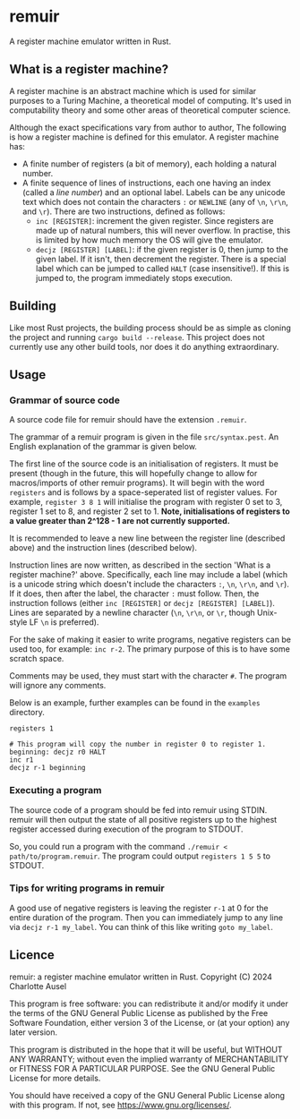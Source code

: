 # remuir

A register machine emulator written in Rust.

## What is a register machine?

A register machine is an abstract machine which is used for similar purposes to a Turing Machine, a theoretical model of computing. It's used in computability theory and some other areas of theoretical computer science.

Although the exact specifications vary from author to author, The following is how a register machine is defined for this emulator. A register machine has:

- A finite number of registers (a bit of memory), each holding a natural number.
- A finite sequence of lines of instructions, each one having an index (called a *line number*) and an optional label. Labels can be any unicode text which does not contain the characters `:` or `NEWLINE` (any of `\n`, `\r\n`, and `\r`). There are two instructions, defined as follows:
  - `inc [REGISTER]`: increment the given register. Since registers are made up of natural numbers, this will never overflow. In practise, this is limited by how much memory the OS will give the emulator.
  - `decjz [REGISTER] [LABEL]`: if the given register is 0, then jump to the given label. If it isn't, then decrement the register. There is a special label which can be jumped to called `HALT` (case insensitive!). If this is jumped to, the program immediately stops execution.

## Building

Like most Rust projects, the building process should be as simple as cloning the project and running `cargo build --release`. This project does not currently use any other build tools, nor does it do anything extraordinary.

## Usage

### Grammar of source code

A source code file for remuir should have the extension `.remuir`.

The grammar of a remuir program is given in the file `src/syntax.pest`. An English explanation of the grammar is given below.

The first line of the source code is an initialisation of registers. It must be present (though in the future, this will hopefully change to allow for macros/imports of other remuir programs). It will begin with the word `registers` and is follows by a space-seperated list of register values. For example, `register 3 8 1` will initialise the program with register 0 set to 3, register 1 set to 8, and register 2 set to 1. **Note, initialisations of registers to a value greater than 2^128 - 1 are not currently supported.**

It is recommended to leave a new line between the register line (described above) and the instruction lines (described below).

Instruction lines are now written, as described in the section 'What is a register machine?' above. Specifically, each line may include a label (which is a unicode string which doesn't include the characters `:`, `\n`, `\r\n`, and `\r`). If it does, then after the label, the character `:` must follow. Then, the instruction follows (either `inc [REGISTER]` or `decjz [REGISTER] [LABEL]`). Lines are separated by a newline character (`\n`, `\r\n`, or `\r`, though Unix-style LF `\n` is preferred).

For the sake of making it easier to write programs, negative registers can be used too, for example: `inc r-2`. The primary purpose of this is to have some scratch space.

Comments may be used, they must start with the character `#`. The program will ignore any comments.

Below is an example, further examples can be found in the `examples` directory.

```
registers 1

# This program will copy the number in register 0 to register 1.
beginning: decjz r0 HALT
inc r1
decjz r-1 beginning
```

### Executing a program

The source code of a program should be fed into remuir using STDIN. remuir will then output the state of all positive registers up to the highest register accessed during execution of the program to STDOUT.

So, you could run a program with the command `./remuir < path/to/program.remuir`. The program could output `registers 1 5 5` to STDOUT.

### Tips for writing programs in remuir

A good use of negative registers is leaving the register `r-1` at 0 for the entire duration of the program. Then you can immediately jump to any line via `decjz r-1 my_label`. You can think of this like writing `goto my_label`.

## Licence

remuir: a register machine emulator written in Rust.
Copyright (C) 2024  Charlotte Ausel

This program is free software: you can redistribute it and/or modify
it under the terms of the GNU General Public License as published by
the Free Software Foundation, either version 3 of the License, or
(at your option) any later version.

This program is distributed in the hope that it will be useful,
but WITHOUT ANY WARRANTY; without even the implied warranty of
MERCHANTABILITY or FITNESS FOR A PARTICULAR PURPOSE.  See the
GNU General Public License for more details.

You should have received a copy of the GNU General Public License
along with this program.  If not, see <https://www.gnu.org/licenses/>.
